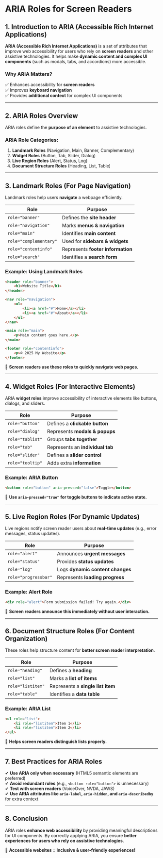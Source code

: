 # **ARIA Roles for Screen Readers**  

## **1. Introduction to ARIA (Accessible Rich Internet Applications)**  
**ARIA (Accessible Rich Internet Applications)** is a set of attributes that improve web accessibility for users who rely on **screen readers** and other assistive technologies. It helps make **dynamic content and complex UI components** (such as modals, tabs, and accordions) more accessible.

### **Why ARIA Matters?**  
✅ Enhances accessibility for **screen readers**  
✅ Improves **keyboard navigation**  
✅ Provides **additional context** for complex UI components  

---

## **2. ARIA Roles Overview**  
ARIA roles define the **purpose of an element** to assistive technologies.  

### **ARIA Role Categories:**  
1. **Landmark Roles** (Navigation, Main, Banner, Complementary)  
2. **Widget Roles** (Button, Tab, Slider, Dialog)  
3. **Live Region Roles** (Alert, Status, Log)  
4. **Document Structure Roles** (Heading, List, Table)  

---

## **3. Landmark Roles (For Page Navigation)**  
Landmark roles help users **navigate** a webpage efficiently.  

| Role | Purpose |
|------|-----------------------------------|
| `role="banner"` | Defines the **site header** |
| `role="navigation"` | Marks **menus & navigation** |
| `role="main"` | Identifies **main content** |
| `role="complementary"` | Used for **sidebars & widgets** |
| `role="contentinfo"` | Represents **footer information** |
| `role="search"` | Identifies a **search form** |

### **Example: Using Landmark Roles**
```html
<header role="banner">
    <h1>Website Title</h1>
</header>

<nav role="navigation">
    <ul>
        <li><a href="#">Home</a></li>
        <li><a href="#">About</a></li>
    </ul>
</nav>

<main role="main">
    <p>Main content goes here.</p>
</main>

<footer role="contentinfo">
    <p>© 2025 My Website</p>
</footer>
```
📌 **Screen readers use these roles to quickly navigate web pages.**  

---

## **4. Widget Roles (For Interactive Elements)**  
ARIA **widget roles** improve accessibility of interactive elements like buttons, dialogs, and sliders.  

| Role | Purpose |
|------|-----------------------------------|
| `role="button"` | Defines a **clickable button** |
| `role="dialog"` | Represents **modals & popups** |
| `role="tablist"` | Groups **tabs together** |
| `role="tab"` | Represents an **individual tab** |
| `role="slider"` | Defines a **slider control** |
| `role="tooltip"` | Adds extra **information** |

### **Example: ARIA Button**
```html
<button role="button" aria-pressed="false">Toggle</button>
```
📌 **Use `aria-pressed="true"` for toggle buttons to indicate active state.**  

---

## **5. Live Region Roles (For Dynamic Updates)**  
Live regions notify screen reader users about **real-time updates** (e.g., error messages, status updates).  

| Role | Purpose |
|------|-----------------------------------|
| `role="alert"` | Announces **urgent messages** |
| `role="status"` | Provides **status updates** |
| `role="log"` | Logs **dynamic content changes** |
| `role="progressbar"` | Represents **loading progress** |

### **Example: Alert Role**
```html
<div role="alert">Form submission failed! Try again.</div>
```
📌 **Screen readers announce this immediately without user interaction.**  

---

## **6. Document Structure Roles (For Content Organization)**  
These roles help structure content for **better screen reader interpretation**.  

| Role | Purpose |
|------|-----------------------------------|
| `role="heading"` | Defines a **heading** |
| `role="list"` | Marks a **list of items** |
| `role="listitem"` | Represents a **single list item** |
| `role="table"` | Identifies a **data table** |

### **Example: ARIA List**
```html
<ul role="list">
    <li role="listitem">Item 1</li>
    <li role="listitem">Item 2</li>
</ul>
```
📌 **Helps screen readers distinguish lists properly.**  

---

## **7. Best Practices for ARIA Roles**  
✔ **Use ARIA only when necessary** (HTML5 semantic elements are preferred)  
✔ **Avoid redundant roles** (e.g., `<button role="button">` is unnecessary)  
✔ **Test with screen readers** (VoiceOver, NVDA, JAWS)  
✔ **Use ARIA attributes like `aria-label`, `aria-hidden`, and `aria-describedby`** for extra context  

---

## **8. Conclusion**  
ARIA roles **enhance web accessibility** by providing meaningful descriptions for UI components. By correctly applying ARIA, you ensure **better experiences for users who rely on assistive technologies**.  

🚀 **Accessible websites = Inclusive & user-friendly experiences!**